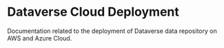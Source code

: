 # Dataverse Cloud Deployment 

Documentation related to the deployment of Dataverse data repository on AWS and Azure Cloud.
